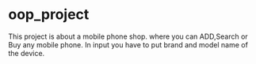 # oop_project
This project is about a mobile phone shop.
where you can ADD,Search or Buy any mobile phone.
In input you have to put brand and model name of the device.
